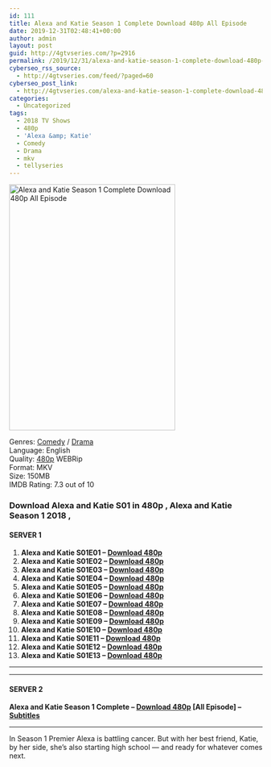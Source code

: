 ```yaml
---
id: 111
title: Alexa and Katie Season 1 Complete Download 480p All Episode
date: 2019-12-31T02:48:41+00:00
author: admin
layout: post
guid: http://4gtvseries.com/?p=2916
permalink: /2019/12/31/alexa-and-katie-season-1-complete-download-480p-all-episode/
cyberseo_rss_source:
  - http://4gtvseries.com/feed/?paged=60
cyberseo_post_link:
  - http://4gtvseries.com/alexa-and-katie-season-1-complete-download-480p-all-episode/
categories:
  - Uncategorized
tags:
  - 2018 TV Shows
  - 480p
  - 'Alexa &amp; Katie'
  - Comedy
  - Drama
  - mkv
  - tellyseries
---
```

<img loading="lazy" class="aligncenter" src="https://3.bp.blogspot.com/-21nPvGjVRLA/Xgq04L6O12I/AAAAAAAAAus/ZrO_QIzCGuQrR62owT5MuL_i6Dsxfr9wgCK4BGAYYCw/s1600/Alexa%2Band%2BKatie%2BSeason%2B1.jpg" alt="Alexa and Katie Season 1 Complete Download 480p All Episode" width="330" height="488" />

Genres: <a href="http://4gtvseries.com/tag/comedy/" data-wpel-link="internal">Comedy</a> /&nbsp;<a href="http://4gtvseries.com/tag/drama/" data-wpel-link="internal">Drama</a>  
Language: English  
Quality:&nbsp;<a href="http://4gtvseries.com/tag/480p/" data-wpel-link="internal">480p</a> WEBRip  
Format: MKV  
Size: 150MB  
IMDB Rating: 7.3 out of 10

### **Download Alexa and Katie S01 in 480p , Alexa and Katie Season 1 2018 ,&nbsp;**

#### <span><strong>SERVER 1</strong></span>

  1. **Alexa and Katie S01E01 – <a href="http://slink.dl480p.xyz/cnaMDs" data-wpel-link="external" target="_blank" rel="nofollow external noopener noreferrer" class="wpel-icon-left"><i class="wpel-icon fa fa-download" aria-hidden="true"></i>Download 480p</a>**
  2. **Alexa and Katie S01E02 – <a href="http://slink.dl480p.xyz/pPm2q1ax" data-wpel-link="external" target="_blank" rel="nofollow external noopener noreferrer" class="wpel-icon-left"><i class="wpel-icon fa fa-download" aria-hidden="true"></i>Download 480p</a>**
  3. **Alexa and Katie S01E03 – <a href="http://slink.dl480p.xyz/Cw76mQQs" data-wpel-link="external" target="_blank" rel="nofollow external noopener noreferrer" class="wpel-icon-left"><i class="wpel-icon fa fa-download" aria-hidden="true"></i>Download 480p</a>**
  4. **Alexa and Katie S01E04 – <a href="http://slink.dl480p.xyz/Mcq7" data-wpel-link="external" target="_blank" rel="nofollow external noopener noreferrer" class="wpel-icon-left"><i class="wpel-icon fa fa-download" aria-hidden="true"></i>Download 480p</a>**
  5. **Alexa and Katie S01E05 – <a href="http://slink.dl480p.xyz/eKcV" data-wpel-link="external" target="_blank" rel="nofollow external noopener noreferrer" class="wpel-icon-left"><i class="wpel-icon fa fa-download" aria-hidden="true"></i>Download 480p</a>**
  6. **Alexa and Katie S01E06 – <a href="http://slink.dl480p.xyz/EXedNNkx" data-wpel-link="external" target="_blank" rel="nofollow external noopener noreferrer" class="wpel-icon-left"><i class="wpel-icon fa fa-download" aria-hidden="true"></i>Download 480p</a>**
  7. **Alexa and Katie S01E07 – <a href="http://slink.dl480p.xyz/xENWY" data-wpel-link="external" target="_blank" rel="nofollow external noopener noreferrer" class="wpel-icon-left"><i class="wpel-icon fa fa-download" aria-hidden="true"></i>Download 480p</a>**
  8. **Alexa and Katie S01E08 – <a href="http://slink.dl480p.xyz/ZJFLY" data-wpel-link="external" target="_blank" rel="nofollow external noopener noreferrer" class="wpel-icon-left"><i class="wpel-icon fa fa-download" aria-hidden="true"></i>Download 480p</a>**
  9. **Alexa and Katie S01E09 – <a href="http://slink.dl480p.xyz/ndB9" data-wpel-link="external" target="_blank" rel="nofollow external noopener noreferrer" class="wpel-icon-left"><i class="wpel-icon fa fa-download" aria-hidden="true"></i>Download 480p</a>**
 10. **Alexa and Katie S01E10 – <a href="http://slink.dl480p.xyz/ojKge" data-wpel-link="external" target="_blank" rel="nofollow external noopener noreferrer" class="wpel-icon-left"><i class="wpel-icon fa fa-download" aria-hidden="true"></i>Download 480p</a>**
 11. **Alexa and Katie S01E11 – <a href="http://slink.dl480p.xyz/CZXj" data-wpel-link="external" target="_blank" rel="nofollow external noopener noreferrer" class="wpel-icon-left"><i class="wpel-icon fa fa-download" aria-hidden="true"></i>Download 480p</a>**
 12. **Alexa and Katie S01E12 – <a href="http://slink.dl480p.xyz/SmwVSX" data-wpel-link="external" target="_blank" rel="nofollow external noopener noreferrer" class="wpel-icon-left"><i class="wpel-icon fa fa-download" aria-hidden="true"></i>Download 480p</a>**
 13. **Alexa and Katie S01E13 – <a href="http://slink.dl480p.xyz/R7wDoE1z" data-wpel-link="external" target="_blank" rel="nofollow external noopener noreferrer" class="wpel-icon-left"><i class="wpel-icon fa fa-download" aria-hidden="true"></i>Download 480p</a>**

* * *

* * *

#### <span><strong>SERVER 2</strong></span>

**Alexa and Katie Season 1 Complete – <a href="http://dl480p.xyz/3062/" data-wpel-link="external" target="_blank" rel="nofollow external noopener noreferrer" class="wpel-icon-left"><i class="wpel-icon fa fa-download" aria-hidden="true"></i>Download 480p</a> [All Episode] – <a href="https://subscene.com/subtitles/alexa-and-katie-first-season" data-wpel-link="external" target="_blank" rel="nofollow external noopener noreferrer" class="wpel-icon-left"><i class="wpel-icon fa fa-download" aria-hidden="true"></i>Subtitles</a>**

* * *

In Season 1 Premier Alexa is battling cancer. But with her best friend, Katie, by her side, she’s also starting high school — and ready for whatever comes next.

<div align="center">
</div>